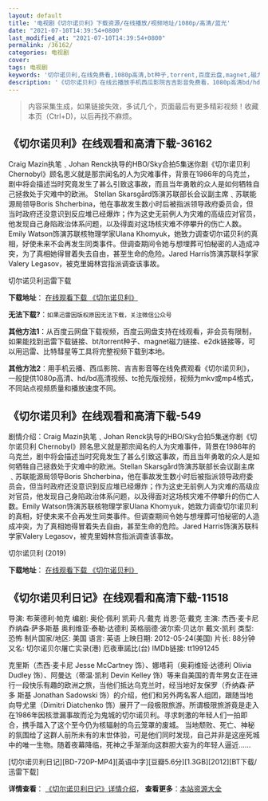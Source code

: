 ```yaml
---
layout: default
title: '电视剧《切尔诺贝利》下载资源/在线播放/视频地址/1080p/高清/蓝光'
date: "2021-07-10T14:39:54+0800"
last_modified_at: "2021-07-10T14:39:54+0800"
permalink: /36162/
categories: 电视剧
cover:
tags: 电视剧
keywords: '切尔诺贝利,在线免费看,1080p高清,bt种子,torrent,百度云盘,magnet,磁力链,迅雷下载资源'
description: '《切尔诺贝利》在线云播放手机西瓜影院吉吉影音免费看，1080p高清bd/hd未删减完整版和tc抢先枪版，mkv/mp4格式，附带bt/torrent种子、magnet/磁力链、百度云盘、网盘资源迅雷下载链接'
---
```


>内容采集生成，如果链接失效，多试几个，页面最后有更多精彩视频！收藏本页（Ctrl+D)，以后再找不麻烦。


## 《切尔诺贝利》在线观看和高清下载-36162

Craig Mazin执笔﹑Johan Renck执导的HBO/Sky合拍5集迷你剧《切尔诺贝利 Chernobyl》顾名思义就是那宗闻名的人为灾难事件，背景在1986年的乌克兰，剧中将会描述当时究竟发生了甚么引致这事故，而且当年勇敢的众人是如何牺牲自己拯救处于灾难中的欧洲。 Stellan Skarsgård饰演苏联部长会议副主席﹑苏联能源局领导Boris Shcherbina，他在事故发生数小时后被指派领导政府委员会，但当时政府还没意识到反应堆已经爆炸；作为这史无前例人为灾难的高级应对官员，他发现自己身陷政治体系问题，以及得面对这场核灾难不停攀升的伤亡人数。 Emily Watson饰演苏联核物理学家Ulana Khomyuk，她致力调查切尔诺贝利的真相，好使未来不会再发生同类事件。但调查期间令她与想埋葬可怕秘密的人造成冲突，为了真相她得冒着失去自由，甚至生命的危险。Jared Harris饰演苏联科学家Valery Legasov，被克里姆林宫指派调查该事故。


切尔诺贝利迅雷下载

**下载地址**： [在线观看下载 《切尔诺贝利》](https://www.993dy.com//vod-detail-id-35378.html) 


**无法下载?**：`如果迅雷因版权原因无法下载，关注微信公众号 `

**其他方法1**：从百度云网盘下载视频，百度云网盘支持在线观看，非会员有限制，如果能找到迅雷下载链接、bt/torrent种子、magnet磁力链接、e2dk链接等，可以用迅雷、比特彗星等工具将完整视频下载到本地。

**其他方法2**：用手机云播、西瓜影院、吉吉影音等在线免费观看《切尔诺贝利》，一般提供1080p高清、hd/bd高清视频、tc抢先版视频，视频为mkv或mp4格式，不同站点视频质量和播放速度不同。


## 《切尔诺贝利》在线观看和高清下载-549

剧情介绍：Craig Mazin执笔﹑Johan Renck执导的HBO/Sky合拍5集迷你剧《切尔诺贝利 Chernobyl》顾名思义就是那宗闻名的人为灾难事件，背景在1986年的乌克兰，剧中将会描述当时究竟发生了甚么引致这事故，而且当年勇敢的众人是如何牺牲自己拯救处于灾难中的欧洲。Stellan Skarsgård饰演苏联部长会议副主席﹑苏联能源局领导Boris Shcherbina，他在事故发生数小时后被指派领导政府委员会，但当时政府还没意识到反应堆已经爆炸；作为这史无前例人为灾难的高级应对官员，他发现自己身陷政治体系问题，以及得面对这场核灾难不停攀升的伤亡人数。Emily Watson饰演苏联核物理学家Ulana Khomyuk，她致力调查切尔诺贝利的真相，好使未来不会再发生同类事件。但调查期间令她与想埋葬可怕秘密的人造成冲突，为了真相她得冒着失去自由，甚至生命的危险。Jared Harris饰演苏联科学家Valery Legasov，被克里姆林宫指派调查该事故。


切尔诺贝利 (2019)

**下载地址**： [在线观看下载 《切尔诺贝利》](https://www.btbtdy.me/btdy/dy15458.html) 


## 《切尔诺贝利日记》在线观看和高清下载-11518

导演: 布莱德利·帕克 编剧: 奥伦·佩利 凯莉·凡·戴克 肖恩·范·戴克 主演: 杰西·麦卡尼 乔纳森·萨多斯基 奥利维亚·泰勒·达德利 英格丽德·波尔索·贝达尔 戴文·凯利 类型: 恐怖 制片国家/地区: 美国 语言: 英语 上映日期: 2012-05-24(美国) 片长: 88分钟 又名: 切尔诺贝尔屠亡实录(港) 厄夜車諾比(台) IMDb链接: tt1991245

克里斯（杰西·麦卡尼 Jesse McCartney 饰）、娜塔莉（奥莉维娅·达德利 Olivia Dudley 饰）、阿曼达（蒂温·凯利 Devin Kelley 饰）等来自美国的青年男女正在进行一段快乐有趣的欧洲之旅，当他们抵达乌克兰时，经当地好友保罗（乔纳森·萨多 斯基 Jonathan Sadowski 饰）的介绍，他们和另外两名客人组团，跟随当地向导尤里（Dimitri Diatchenko 饰）展开了一段极限旅游。所谓极限旅游竟是走入在1986年因核泄漏事故而沦为鬼城的切尔诺贝利。寻求刺激的年轻人们一拍即合，携手踏入了这个至今仍为核辐射的乌云笼罩的废城。 当地颓败、死亡、神秘的氛围给了这群人前所未有的末世体验，可是他们同时发现，自己并非是这座死城中的唯一生物。随着夜幕降临，死神之手渐渐向这群胆大妄为的年轻人逼近……


[切尔诺贝利日记][BD-720P-MP4][英语中字][豆瓣5.6分][1.3GB][2012][BT下载/迅雷下载]

**详情查看**： [《切尔诺贝利日记》详情介绍](/movie/11518/)， **查看更多**：[本站资源大全](/movie/t/all/)


